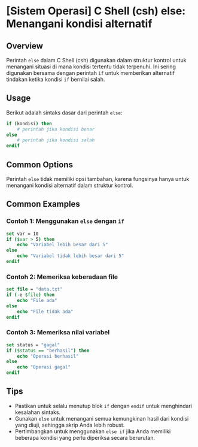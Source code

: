 # [Sistem Operasi] C Shell (csh) else: Menangani kondisi alternatif

## Overview
Perintah `else` dalam C Shell (csh) digunakan dalam struktur kontrol untuk menangani situasi di mana kondisi tertentu tidak terpenuhi. Ini sering digunakan bersama dengan perintah `if` untuk memberikan alternatif tindakan ketika kondisi `if` bernilai salah.

## Usage
Berikut adalah sintaks dasar dari perintah `else`:

```csh
if (kondisi) then
    # perintah jika kondisi benar
else
    # perintah jika kondisi salah
endif
```

## Common Options
Perintah `else` tidak memiliki opsi tambahan, karena fungsinya hanya untuk menangani kondisi alternatif dalam struktur kontrol.

## Common Examples

### Contoh 1: Menggunakan `else` dengan `if`
```csh
set var = 10
if ($var > 5) then
    echo "Variabel lebih besar dari 5"
else
    echo "Variabel tidak lebih besar dari 5"
endif
```

### Contoh 2: Memeriksa keberadaan file
```csh
set file = "data.txt"
if (-e $file) then
    echo "File ada"
else
    echo "File tidak ada"
endif
```

### Contoh 3: Memeriksa nilai variabel
```csh
set status = "gagal"
if ($status == "berhasil") then
    echo "Operasi berhasil"
else
    echo "Operasi gagal"
endif
```

## Tips
- Pastikan untuk selalu menutup blok `if` dengan `endif` untuk menghindari kesalahan sintaks.
- Gunakan `else` untuk menangani semua kemungkinan hasil dari kondisi yang diuji, sehingga skrip Anda lebih robust.
- Pertimbangkan untuk menggunakan `else if` jika Anda memiliki beberapa kondisi yang perlu diperiksa secara berurutan.
